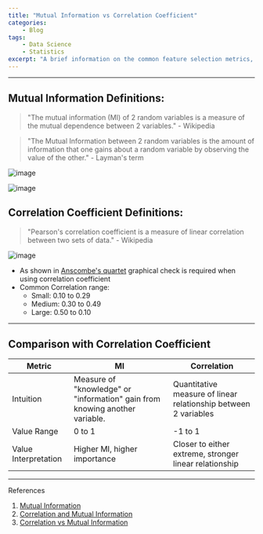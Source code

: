 ```yaml
---
title: "Mutual Information vs Correlation Coefficient"
categories:
    - Blog
tags:
    - Data Science
    - Statistics
excerpt: "A brief information on the common feature selection metrics, correlation and mutual information."
---
```


---
## Mutual Information Definitions:

> "The mutual information (MI) of 2 random variables is a measure of the mutual dependence between 2 variables." - Wikipedia

> "The Mutual Information between 2 random variables is the amount of information that one gains about a random variable by observing the value of the other." - Layman's term

![image](https://user-images.githubusercontent.com/79191009/161368320-fe7dc1f3-01c1-48c3-996e-fe1f49aaa1e9.png)

![image](https://user-images.githubusercontent.com/79191009/161368343-bf438686-b63d-4a4e-b3a2-11a7c37da605.png)




## Correlation Coefficient Definitions:

> "Pearson's correlation coefficient is a measure of linear correlation between two sets of data." - Wikipedia

![image](https://user-images.githubusercontent.com/79191009/161366454-3fa5fec6-0b0b-457d-a4a2-6f3e525ef2af.png)

- As shown in [Anscombe's quartet](https://en.wikipedia.org/wiki/Anscombe%27s_quartet) graphical check is required when using correlation coefficient
- Common Correlation range:
    - Small: 0.10 to 0.29
    - Medium: 0.30 to 0.49
    - Large: 0.50 to 0.10

---

## Comparison with Correlation Coefficient

| Metric | MI | Correlation |
|--------|----|-------------|
| Intuition | Measure of "knowledge" or "information" gain from knowing another variable. | Quantitative measure of linear relationship between 2 variables |
| Value Range | 0 to 1 | -1 to 1 |
| Value Interpretation | Higher MI, higher importance | Closer to either extreme, stronger linear relationship |

---
References
1. [Mutual Information](https://en.wikipedia.org/wiki/Mutual_information)
2. [Correlation and Mutual Information](https://eng.libretexts.org/Bookshelves/Industrial_and_Systems_Engineering/Book%3A_Chemical_Process_Dynamics_and_Controls_(Woolf)/13%3A_Statistics_and_Probability_Background/13.13%3A_Correlation_and_Mutual_Information#:~:text=Correlation%20analysis%20provides%20a%20quantitative,the%20value%20of%20another%20variable.)
3. [Correlation vs Mutual Information](http://www.mathemafrica.org/?p=16127)
